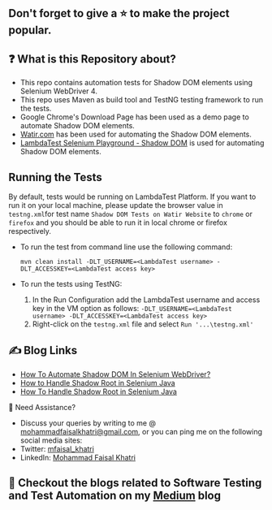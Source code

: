 ## Don't forget to give a :star: to make the project popular.

## :question: What is this Repository about?

- This repo contains automation tests for Shadow DOM elements using Selenium WebDriver 4.
- This repo uses Maven as build tool and TestNG testing framework to run the tests.
- Google Chrome's Download Page has been used as a demo page to automate Shadow DOM elements.
- [Watir.com][watirwebsite]  has been used for automating the Shadow DOM elements.
- [LambdaTest Selenium Playground - Shadow DOM](https://www.lambdatest.com/selenium-playground/shadow-dom) is used
  for automating Shadow DOM elements.

## Running the Tests

By default, tests would be running on LambdaTest Platform.
If you want to run it on your local machine, please update the browser value in `testng.xml`for test name
`Shadow DOM Tests on Watir Website` to
`chrome` or `firefox` and you should be able to run it in local chrome or firefox respectively.

- To run the test from command line use the following command:

  `mvn clean install -DLT_USERNAME=<LambdaTest username> -DLT_ACCESSKEY=<LambdaTest access key>`

- To run the tests using TestNG:
    1. In the Run Configuration add the LambdaTest username and access key in the VM option as follows:
       `-DLT_USERNAME=<LambdaTest username> -DLT_ACCESSKEY=<LambdaTest access key>`
    2. Right-click on the `testng.xml` file and select `Run '...\testng.xml'`

## :writing_hand: Blog Links

- [How To Automate Shadow DOM In Selenium WebDriver?](https://medium.com/@iamfaisalkhatri/how-to-automate-shadow-dom-in-selenium-webdriver-lambdatest-blog-3884698b995)
- [How to Handle Shadow Root in Selenium Java](https://www.lambdatest.com/blog/shadow-root-in-selenium-java/)
- [How To Handle Shadow Root in Selenium Java](https://dzone.com/articles/how-to-handle-shadow-root-in-selenium-java)

🧬 Need Assistance?

- Discuss your queries by writing to me @ [mohammadfaisalkhatri@gmail.com][mail], or you can ping me on the following
  social media sites:
- Twitter: [mfaisal_khatri][twitter]
- LinkedIn: [Mohammad Faisal Khatri][linkedin]

## :thought_balloon: Checkout the blogs related to Software Testing and Test Automation on my [Medium][medium] blog

[mail]: mohammadfaisalkhatri@gmail.com

[linkedin]: https://www.linkedin.com/in/faisalkhatri/

[twitter]: https://twitter.com/mfaisal_khatri

[the-internet]: http://the-internet.herokuapp.com/

[medium]: https://medium.com/@iamfaisalkhatri

[watirwebsite]: http://watir.com/examples/shadow_dom.html